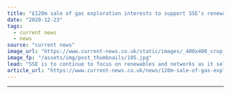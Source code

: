 ```yaml
---
title: "£120m sale of gas exploration interests to support SSE’s renewables and networks businesses"
date: "2020-12-23"
tags: 
  - current news
  - news
source: "current news"
image_url: "https://www.current-news.co.uk/static/images/_400x400_crop_center-center/sse_corporatenews_2018-image-SSE.jpg"
image_fp: "/assets/img/post_thumbnails/105.jpg"
lead: "​SSE is to continue to focus on renewables and networks as it sells all of its interests in its portfolio of gas exploration and production assets."
article_url: "https://www.current-news.co.uk/news/120m-sale-of-gas-exploration-interests-to-support-sses-renewables-and-networks-businesses?utm_source=rss-feeds&utm_medium=rss&utm_campaign=rss"
---
```


---
